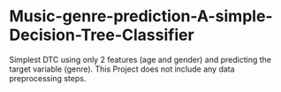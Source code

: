 # Music-genre-prediction-A-simple-Decision-Tree-Classifier
Simplest DTC using only 2 features (age and gender) and predicting the target variable (genre). This Project does not include any data preprocessing steps.
